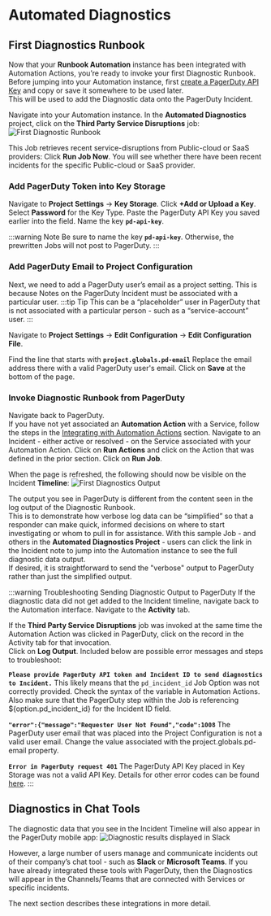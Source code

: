 # Automated Diagnostics

## First Diagnostics Runbook

Now that your **Runbook Automation** instance has been integrated with Automation Actions, you’re ready to invoke your first Diagnostic Runbook.  
Before jumping into your Automation instance, first [create a PagerDuty API Key](https://support.pagerduty.com/docs/api-access-keys) and copy or save it somewhere to be used later.  
This will be used to add the Diagnostic data onto the PagerDuty Incident.

Navigate into your Automation instance.  In the **Automated Diagnostics** project, click on the **Third Party Service Disruptions** job:
![First Diagnostic Runbook](/assets/img/first-diagnostic-runbook.png)

This Job retrieves recent service-disruptions from Public-cloud or SaaS providers:
Click **Run Job Now**.  You will see whether there have been recent incidents for the specific Public-cloud or SaaS provider.

### Add PagerDuty Token into Key Storage
Navigate to **Project Settings** -> **Key Storage**.
Click **+Add or Upload a Key**. Select **Password** for the Key Type.  Paste the PagerDuty API Key you saved earlier into the field.
Name the key **`pd-api-key`**.

:::warning Note
Be sure to name the key **`pd-api-key`**. Otherwise, the prewritten Jobs will not post to PagerDuty.
:::

### Add PagerDuty Email to Project Configuration
Next, we need to add a PagerDuty user’s email as a project setting.  This is because Notes on the PagerDuty Incident must be associated with a particular user.
:::tip Tip
This can be a “placeholder” user in PagerDuty that is not associated with a particular person - such as a “service-account” user.
:::

Navigate to **Project Settings** -> **Edit Configuration** -> **Edit Configuration File**.

Find the line that starts with **`project.globals.pd-email`**
Replace the email address there with a valid PagerDuty user's email.
Click on **Save** at the bottom of the page.

### Invoke Diagnostic Runbook from PagerDuty
Navigate back to PagerDuty.  
If you have not yet associated an **Automation Action** with a Service, follow the steps in the [Integrating with Automation Actions](/learning/solutions/automated-diagnostics/automation-actions) section.
Navigate to an Incident - either active or resolved - on the Service associated with your Automation Action.  Click on **Run Actions** and click on the Action that was defined in the prior section.
Click on **Run Job**.

When the page is refreshed, the following should now be visible on the Incident **Timeline**:
![First Diagnostics Output](/assets/img/third-party-service-disruptions-output.png)

The output you see in PagerDuty is different from the content seen in the log output of the Diagnostic Runbook.  
This is to demonstrate how verbose log data can be “simplified” so that a responder can make quick, informed decisions on where to start investigating or whom to pull in for assistance.
With this sample Job - and others in the **Automated Diagnostics Project** - users can click the link in the Incident note to jump into the Automation instance to see the full diagnostic data output.  
If desired, it is straightforward to send the "verbose" output to PagerDuty rather than just the simplified output.  

:::warning Troubleshooting Sending Diagnostic Output to PagerDuty
If the diagnostic data did not get added to the Incident timeline, navigate back to the Automation interface.
Navigate to the **Activity** tab.

If the **Third Party Service Disruptions** job was invoked at the same time the Automation Action was clicked in PagerDuty, click on the record in the Activity tab for that invocation.  
Click on **Log Output**.  Included below are possible error messages and steps to troubleshoot:

**`Please provide PagerDuty API token and Incident ID to send diagnostics to Incident.`**
This likely means that the `pd_incident_id` Job Option was not correctly provided. Check the syntax of the variable in Automation Actions.  Also make sure that the PagerDuty step within the Job is referencing ${option.pd_incident_id} for the Incident ID field.

**`"error":{"message":"Requester User Not Found","code":1008`**
The PagerDuty user email that was placed into the Project Configuration is not a valid user email. Change the value associated with the project.globals.pd-email property.

**`Error in PagerDuty request 401`**
The PagerDuty API Key placed in Key Storage was not a valid API Key.
Details for other error codes can be found [here](https://developer.pagerduty.com/docs/ZG9jOjExMDI5NTYz-errors#http-responses).
:::

## Diagnostics in Chat Tools

The diagnostic data that you see in the Incident Timeline will also appear in the PagerDuty mobile app:
![Diagnostic results displayed in Slack](/assets/img/diag_in_slack.png)

However, a large number of users manage and communicate incidents out of their company’s chat tool - such as **Slack** or **Microsoft Teams**.  If you have already integrated these tools with PagerDuty, then the Diagnostics will appear in the Channels/Teams that are connected with Services or specific incidents.

The next section describes these integrations in more detail.
